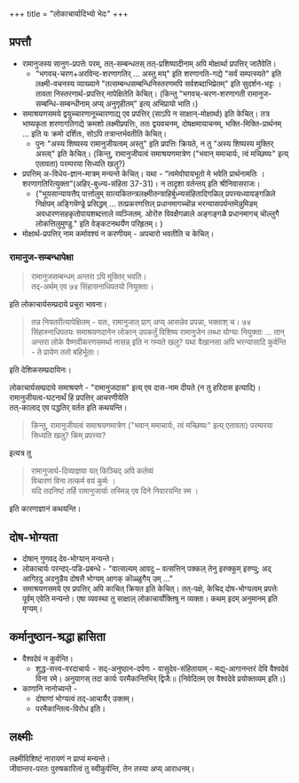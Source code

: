 +++
title = "लोकाचार्यादिभ्यो भेदः"
+++

## प्रपत्तौ  
- रामानुजस्य सानुग-प्रपत्तेः परम्, तत्-सम्बन्धतस् तत्-प्रशिष्यादीनाम् अपि मोक्षार्था प्रपत्तिर् जातैवेति।
  - "भगवच्-चरण+अरविन्द-शरणागतिर् ... अस्तु मय्" इति शरणागति-गद्ये "सर्वं सम्पत्स्यते" इति लक्ष्मी-वचनस्य व्याख्याने "तत्सम्बन्धसम्बन्धिनिस्तरणमपि सर्वशब्दाभिप्रेतम्" इति सुदर्शन-भट्टः । तावता निस्तरणार्थ-प्रपत्तिर् नापेक्षितेति केचित्। (किन्तु  "भगवच्-चरण-शरणागती रामानुज-सम्बन्धि-सम्बन्धीनाम् अप्य् अनुगृहीतम्" इत्य् अभिप्रायो भाति।)
- समाश्रयणसमये द्वयुच्चारणानूच्चारणाद्य् एव प्रपत्तिर् (साऽपि न साक्षान्-मोक्षार्था) इति केचित्। तत्र भाष्यकृता शरणागतिगद्ये क्रमशो लक्ष्मीप्रपत्तिः, ततः द्वयवचनम्, दोषक्षमायाचनम्, भक्ति-मिक्ति-प्रार्थनम् … इति यः क्रमो दर्शितः, सोऽपि तत्रान्तर्भवतीति केचित्। 
  - पुनः "अस्य शिष्यस्य रामानुजीयत्वम् अस्तु" इति प्रपत्तिः क्रियते, न तु "अस्य शिष्यस्य मुक्तिर् अस्त्व्" इति केचित्। (किन्तु, रामानुजीयत्वं समाश्रयणमात्रेण ("भवान् ममाचार्यः, त्वं मच्छिष्यः" इत्य् एतावता) परम्परया सिध्यति खलु?) 
- प्रपत्तिम् अ-विधेय-ज्ञान-मात्रम् मन्यन्ते केचित्। यथा - “त्वमेवोपायभूतो मे भवेति प्रार्थनामतिः । शरणागतिरित्युक्ता”(अहिर्-बुध्न्य-संहिता 37-31)। न तादृशा वर्तन्तय् इति श्रीनिवासराजः। 
  - ("भूयसान्यायत्तैप् पार्त्तालुम् सात्यकितन्त्रलक्ष्मीतन्त्राहिर्बुध्न्यसंहितादिगळिल् प्रपत्त्यध्यायङ्गळिले निक्षेपम् अङ्गियॆण्ड्रे प्रसिद्धम् … तत्प्रकरणत्तिल् प्रधानमागच्चॊन्न भरन्यासपर्यन्तमॆन्नुमिडम् अवधारणसहकृतोपायशब्दत्ताले व्यञ्जितम्. ओरॊरु विवक्षैगळाले अङ्गङ्गळै प्रधानमागच् चॊल्लुगै लोकत्तिलुमुण्डु." इति वेङ्कटनथर्येण परिहृतम्। )
- मोक्षार्थ-प्रपत्तिर् नाम कर्मावश्यं न करणीयम् - अपचारो भवतीति च केचित्।

### रामानुज-सम्बन्धापेक्षा
> रामानुजसम्बन्धम् अन्तरा ऽपि मुक्तिर् भवति।  
तद्-अर्थम् एव ७४ सिंहासनाधिपतयो नियुक्ताः। 

इति लोकाचार्यसम्प्रदाये प्रचुरा भावना।  

> तन्न नियतरीत्यापेक्षितम् - यतः, रामानुजात् प्राग् अप्य् आसन्नेव प्रपन्ना, भक्ताश् च। ७४ सिंहास्नाधिपतयः समाश्रयणदानेन लोकान् उपकर्तुं विशिष्य रामानुजेन लब्धा योग्याः नियुक्ताः … तान् अन्तरा लोके वैष्णवीकरणसमर्था नासन्न् इति न गम्यते खलु? यथा वैखानसा अपि भरन्यासादि कुर्वन्ति - ते प्रायेण ततो बहिर्भूताः।

इति देशिकसम्प्रदायिनः। 

लोकाचार्यसम्प्रदाये समाश्रयणे - "रामानुजदास" इत्य् एव दास-नाम दीयते (न तु हरिदास इत्यादि)।  
रामानुजीयत्व-घटनार्थं हि प्रपत्तिर् आचरणीयेति  
तत्-कालाद् एव पद्धतिर् वर्तत इति कथयन्ति।  

> किन्तु, रामानुजीयत्वं समाश्रयणमात्रेण ("भवान् ममाचार्यः, त्वं मच्छिष्यः" इत्य् एतावता) परम्परया सिध्यति खलु? किम् प्रपत्त्या?

इत्यत्र तु 

>  रामानुजार्य-दिव्याज्ञया यत् किञ्चिद् अपि कर्तव्यं  
> विचारणं विना तत्कर्म वयं कुर्मः ।  
> यदि तदनिष्टं तर्हि रामानुजार्याः तस्मिन्न् एव दिने निवारयन्ति स्म ।

इति कारणाज्ञानं कथयन्ति। 

## दोष-भोग्यता
- दोषान् गुणवद् देव-भोग्यान् मन्यन्ते।
- लोकाचार्यः परन्दप्-पडि-प्रबन्धे - "वात्सल्यम् आवदु – वत्सत्तिन् पक्कल् तेनु इरुक्कुम् इरुप्पु; अद् आगिऱदु अदनुडैय दोषत्तै भोग्यम् आगक् कॊळ्ळुगैय् उम् …"
- समाश्रयणसमये एव प्रपत्तिर् अपि काचित् क्रियत इति केचित्। तत्-पक्षे, केचिद् दोष-भोग्यत्वम् प्रपत्तेः पूर्वम् एवेति मन्यन्ते। एषा व्यवस्था तु साक्षाल् लोकाचार्योक्तिषु न व्यक्ता। कथम् इदम् अनुमानम् इति मृग्यम्। 

## कर्मानुष्ठान-श्रद्धा ह्रासिता 
- वैश्वदेवं न कुर्वन्ति। 
  - शुद्ध-सत्त्व-वरदाचार्यः - सद्-अनुष्ठान-दर्पणः - वासुदेव-संहितायाम् - मद्य्-आगानन्तरं देवि वैश्वदेवं विना रमे। अनुयागस् तदा कार्यः परमैकान्तिभिर् द्विजैः॥ (निवेदितम् एव वैश्वदेवे प्रयोक्तव्यम् इति।) 
- काणानि नानोच्यन्ते -
  - दोषाणां भोग्यत्वं तद्-आचार्यैर् उक्तम्। 
  - परमैकान्तित्व-विरोध इति। 

## लक्ष्मीः
लक्ष्मीविशिष्टं नारायणं न प्राप्यं मन्यन्ते।  
जीवान्तर-परतः पुरुषकारित्वं तु स्वीकुर्वन्ति, तेन तस्या अप्य् आराधनम्।
